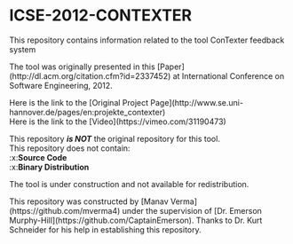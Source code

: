 # ICSE-2012-CONTEXTER
This repository contains information related to the tool ConTexter feedback system
<p>
The tool was originally presented in this [Paper](http://dl.acm.org/citation.cfm?id=2337452) at International Conference on Software Engineering, 2012.
<p>
Here is the link to the [Original Project Page](http://www.se.uni-hannover.de/pages/en:projekte_contexter)<br>
Here is the link to the [Video](https://vimeo.com/31190473)
<p>
This repository <b><i> is NOT</b></i> the original repository for this tool.<br>
This repository does not contain:<br> 
:x:<b>Source Code</b><br>
:x:<b>Binary Distribution</b>
<p>
The tool is under construction and not available for redistribution.<br>
<p>
This repository was constructed by [Manav Verma](https://github.com/mverma4) under the supervision of [Dr. Emerson Murphy-Hill](https://github.com/CaptainEmerson). Thanks to Dr. Kurt Schneider for his help in establishing this repository.
